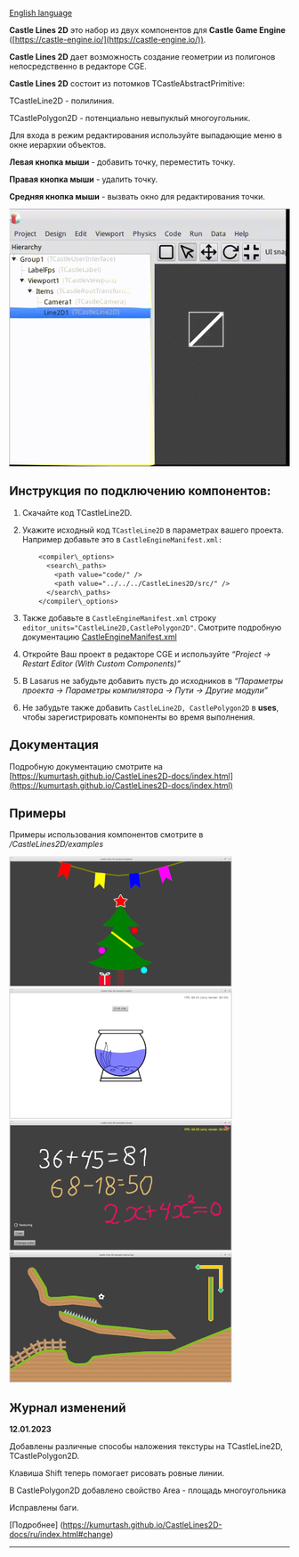 [English language](README.md)

**Castle Lines 2D** это набор из двух компонентов для **Castle Game Engine** ([https://castle-engine.io/](https://castle-engine.io/)).

**Castle Lines 2D** дает возможность создание геометрии из полигонов непосредственно в редакторе CGE.

**Castle Lines 2D** состоит из потомков TCastleAbstractPrimitive:

TCastleLine2D - полилиния.

TCastlePolygon2D - потенциально невыпуклый многоугольник.

Для входа в режим редактирования используйте выпадающие меню в окне иерархии объектов.

**Левая кнопка мыши** - добавить точку, переместить точку.

**Правая кнопка мыши** - удалить точку.

**Средняя кнопка мыши** - вызвать окно для редактирования точки.

![Edit Mode On](img/EditModeOn.gif)


Инструкция по подключению компонентов:
--------------------------------------

1.  Скачайте код TCastleLine2D.
2.  Укажите исходный код `TCastleLine2D` в параметрах вашего проекта. Например добавьте это в `CastleEngineManifest.xml:`

            <compiler\_options>
              <search\_paths>
                <path value="code/" />
                <path value="../../../CastleLines2D/src/" />
              </search\_paths>
            </compiler\_options>


3.  Также добавьте в `CastleEngineManifest.xml` строку `editor_units="CastleLine2D,CastlePolygon2D"`.
    Смотрите подробную документацию [CastleEngineManifest.xml](https://castle-engine.io/project_manifest)

4.  Откройте Ваш проект в редакторе CGE и используйте _“Project -> Restart Editor (With Custom Components)”_

5.  В Lasarus не забудьте добавить пусть до исходников в _“Параметры проекта -> Параметры компилятора -> Пути -> Другие модули”_

6.  Не забудьте также добавить `CastleLine2D, CastlePolygon2D` в **uses**, чтобы зарегистрировать компоненты во время выполнения.


Документация
------------

Подробную документацию смотрите на [https://kumurtash.github.io/CastleLines2D-docs/index.html](https://kumurtash.github.io/CastleLines2D-docs/index.html)

Примеры
-------

Примеры использования компонентов смотрите в _/CastleLines2D/examples_

![preview1](img/preview1.png) ![preview2](img/preview2.png) ![preview3](img/preview3.png) ![preview4](img/preview4.png)

Журнал изменений
----------------
**12.01.2023**

Добавлены различные способы наложения текстуры на TCastleLine2D, TCastlePolygon2D.

Клавиша Shift теперь помогает рисовать ровные линии.

В CastlePolygon2D добавлено свойство Area - площадь многоугольника

Исправлены баги.

[Подробнее] (https://kumurtash.github.io/CastleLines2D-docs/ru/index.html#change)


* * *